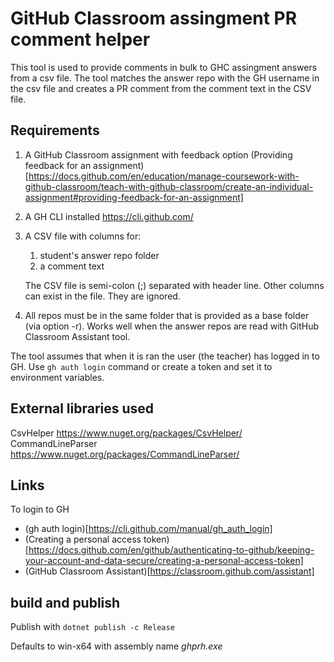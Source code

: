 # GitHub Classroom assingment PR comment helper

This tool is used to provide comments in bulk to GHC assingment answers from a csv file.
The tool matches the answer repo with the GH username in the csv file and creates a PR comment from the comment text in the CSV file.

## Requirements

1. A GitHub Classroom assignment with feedback option (Providing feedback for an assignment)[https://docs.github.com/en/education/manage-coursework-with-github-classroom/teach-with-github-classroom/create-an-individual-assignment#providing-feedback-for-an-assignment]

2. A GH CLI installed https://cli.github.com/

3. A CSV file with columns for:
   1.  student's answer repo folder
   2.  a comment text
   
   The CSV file is semi-colon (;) separated with header line. Other columns can exist in the file. They are ignored.

4. All repos must be in the same folder that is provided as a base folder (via option -r). Works well when the answer repos are read with GitHub Classroom Assistant tool.

The tool assumes that when it is ran the user (the teacher) has logged in to GH.
Use `gh auth login` command or create a token and set it to environment variables.

## External libraries used

CsvHelper https://www.nuget.org/packages/CsvHelper/
CommandLineParser https://www.nuget.org/packages/CommandLineParser/ 


## Links

To login to GH
- (gh auth login)[https://cli.github.com/manual/gh_auth_login]
- (Creating a personal access token)[https://docs.github.com/en/github/authenticating-to-github/keeping-your-account-and-data-secure/creating-a-personal-access-token]
- (GitHub Classroom Assistant)[https://classroom.github.com/assistant]


## build and publish

Publish with `dotnet publish -c Release`

Defaults to win-x64 with assembly name _ghprh.exe_
